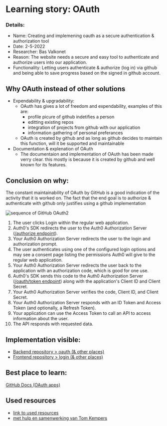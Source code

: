 # Learning story: OAuth

### Details:
- Name: Creating and implemening oauth as a secure authentication & authorization tool
- Date: 2-5-2022
- Researcher: Bas Valkonet
- Reason: The website needs a secure and easy tool to authenticate and authorize users into our application.
- Functionality: Letting users authenticate & authorize (log in) via github and being able to save progress based on the signed in github account.

## Why OAuth instead of other solutions
- Expendability & upgradability:
    - OAuth has gives a lot of freedom and expendability, examples of this are:
      - profile picure of github indetifies a person
      - editting existing repos
      - integration of projects from github with our application
      - information gathering of personal preferances
    - OAuth is created by github and as long as github decides to maintain this function, will it be supported and maintainable
- Documentation & explenation of OAuth
    - The documentaion and implementation of OAuth has been made verry clear. this mostly is because it is created by github and well known for its features.

## Conclusion on why:
The constant maintainability of OAuth by GitHub is a good indication of the activity that it is worked on. 
The fact that the end goal is to authorize & authenticate with github only justifies using a github implementation

![sequence of GitHub OAuth2](https://images.ctfassets.net/cdy7uua7fh8z/2nbNztohyR7uMcZmnUt0VU/2c017d2a2a2cdd80f097554d33ff72dd/auth-sequence-auth-code.png)

1. The user clicks Login within the regular web application.
2. Auth0's SDK redirects the user to the Auth0 Authorization Server ([/authorize endpoint](https://auth0.com/docs/api/authentication#authorization-code-grant)).
3. Your Auth0 Authorization Server redirects the user to the login and authorization prompt.
4. The user authenticates using one of the configured login options and may see a consent page listing the permissions Auth0 will give to the regular web application.
5. Your Auth0 Authorization Server redirects the user back to the application with an authorization code, which is good for one use.
6. Auth0's SDK sends this code to the Auth0 Authorization Server ([/oauth/token endpoint](https://auth0.com/docs/api/authentication?http#authorization-code-flow43)) along with the application's Client ID and Client Secret.
7. Your Auth0 Authorization Server verifies the code, Client ID, and Client Secret.
8. Your Auth0 Authorization Server responds with an ID Token and Access Token (and optionally, a Refresh Token).
9. Your application can use the Access Token to call an API to access information about the user.
10. The API responds with requested data.

## Implementation visible:
- [Backend repository > oauth (& other places)](https://github.com/webbasedcode/backend)
- [Frontend repository > login (& other places)](https://github.com/webbasedcode/frontend)

## Best place to learn:
[GitHub Docs (OAuth apps)](https://docs.github.com/en/developers/apps/building-oauth-apps)

## Used resources
* [link to used resources](https://github.com/webbasedcode/documentation/blob/main/doc/learningstories/oauth/oauth_used_resources.md)
* [met hulp en samenwerking van Tom Kempers](https://github.com/TomKemperNL)
